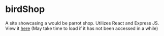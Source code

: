 # birdShop

A site showcasing a would be parrot shop. Utilizes React and Express JS. View it [here](https://birdshop-fullstack.onrender.com/) (May take time to load if it has not been accessed in a while)
